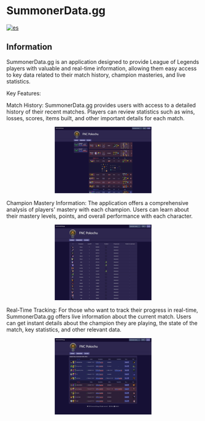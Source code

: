 # SummonerData.gg

[![es](https://img.shields.io/badge/lang-es-yellow.svg)](https://github.com/Gorosss/summonerData/blob/master/README-ES.md)

## Information

SummonerData.gg is an application designed to provide League of Legends players with valuable and real-time information, allowing them easy access to key data related to their match history, champion masteries, and live statistics.

Key Features:

Match History: SummonerData.gg provides users with access to a detailed history of their recent matches. Players can review statistics such as wins, losses, scores, items built, and other important details for each match.

<div align="center">
  <img src="/public/assets/profileREADME.png" alt="Profile" width="50%">
</div>

Champion Mastery Information: The application offers a comprehensive analysis of players' mastery with each champion. Users can learn about their mastery levels, points, and overall performance with each character.

<div align="center">
  <img src="/public/assets/masteryREADME.png" alt="Profile" width="50%">
</div>


Real-Time Tracking: For those who want to track their progress in real-time, SummonerData.gg offers live information about the current match. Users can get instant details about the champion they are playing, the state of the match, key statistics, and other relevant data.

<div align="center">
  <img src="/public/assets/liveGameREADME.png" alt="Profile" width="50%">
</div>

